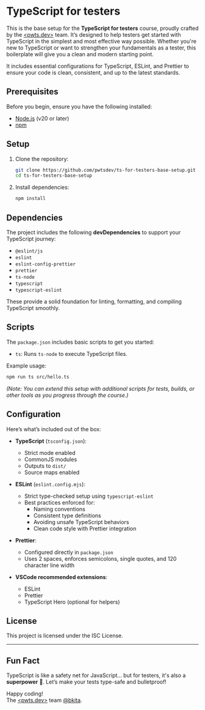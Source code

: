 # TypeScript for testers

This is the base setup for the **TypeScript for testers** course, proudly crafted by the [<pwts.dev>](https://pwts.dev/) team. It’s designed to help testers get started with TypeScript in the simplest and most effective way possible. Whether you're new to TypeScript or want to strengthen your fundamentals as a tester, this boilerplate will give you a clean and modern starting point.

It includes essential configurations for TypeScript, ESLint, and Prettier to ensure your code is clean, consistent, and up to the latest standards.

## Prerequisites

Before you begin, ensure you have the following installed:

- [Node.js](https://nodejs.org) (v20 or later)
- [npm](https://www.npmjs.com/)

## Setup

1. Clone the repository:

   ```bash
   git clone https://github.com/pwtsdev/ts-for-testers-base-setup.git
   cd ts-for-testers-base-setup
   ```

2. Install dependencies:

   ```bash
   npm install
   ```

## Dependencies

The project includes the following **devDependencies** to support your TypeScript journey:

- `@eslint/js`
- `eslint`
- `eslint-config-prettier`
- `prettier`
- `ts-node`
- `typescript`
- `typescript-eslint`

These provide a solid foundation for linting, formatting, and compiling TypeScript smoothly.

## Scripts

The `package.json` includes basic scripts to get you started:

- `ts`: Runs `ts-node` to execute TypeScript files.

Example usage:

```sh
npm run ts src/hello.ts
```

_(Note: You can extend this setup with additional scripts for tests, builds, or other tools as you progress through the course.)_

## Configuration

Here’s what’s included out of the box:

- **TypeScript** (`tsconfig.json`):

  - Strict mode enabled
  - CommonJS modules
  - Outputs to `dist/`
  - Source maps enabled

- **ESLint** (`eslint.config.mjs`):

  - Strict type-checked setup using `typescript-eslint`
  - Best practices enforced for:
    - Naming conventions
    - Consistent type definitions
    - Avoiding unsafe TypeScript behaviors
    - Clean code style with Prettier integration

- **Prettier**:

  - Configured directly in `package.json`
  - Uses 2 spaces, enforces semicolons, single quotes, and 120 character line width

- **VSCode recommended extensions**:
  - ESLint
  - Prettier
  - TypeScript Hero (optional for helpers)

## License

This project is licensed under the ISC License.

---

## Fun Fact

TypeScript is like a safety net for JavaScript… but for testers, it's also a **superpower** 💪. Let’s make your tests type-safe and bulletproof!

Happy coding!  
The [<pwts.dev>](https://pwts.dev/) team [@bkita](https://github.com/bkita).
